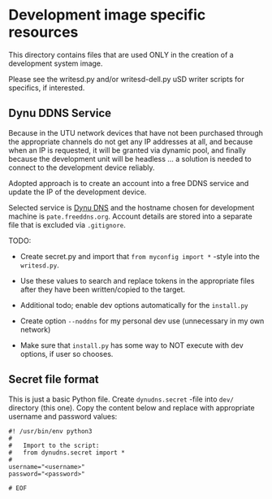 # Development image specific resources

This directory contains files that are used ONLY in the creation of a development system image.

Please see the writesd.py and/or writesd-dell.py uSD writer scripts for specifics, if interested.

## Dynu DDNS Service

Because in the UTU network devices that have not been purchased through the appropriate channels do not get any IP addresses at all, and because when an IP is requested, it will be granted via dynamic pool, and finally because the development unit will be headless ... a solution is needed to connect to the development device reliably.

Adopted approach is to create an account into a free DDNS service and update the IP of the development device.

Selected service is [Dynu DNS](https://www.dynu.com/en-US/) and the hostname chosen for development machine is `pate.freeddns.org`. Account details are stored into a separate file that is excluded via `.gitignore`.

TODO:

  - Create secret.py and import that `from myconfig import *` -style into the `writesd.py`.
  - Use these values to search and replace tokens in the appropriate files after they have been written/copied to the target.
 
  - Additional todo; enable dev options automatically for the `install.py`
  - Create option `--noddns` for my personal dev use (unnecessary in my own network)
  - Make sure that `install.py` has some way to NOT execute with dev options, if user so chooses.
 
 
## Secret file format

This is just a basic Python file. Create `dynudns.secret` -file into `dev/` directory (this one). Copy the content below and replace with appropriate username and password values:

    #! /usr/bin/env python3
    #
    #   Import to the script:
    #   from dynudns.secret import *
    #
    username="<username>"
    password="<password>"
    
    # EOF
